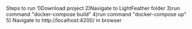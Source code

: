 Steps to run
1)Download project
2)Navigate to LightFeather folder
3)run command "docker-compose build"
4)run command "docker-compose up"
5) Navigate to http://localhost:4200/ in browser
